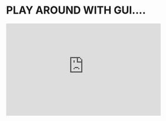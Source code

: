 # PLAY AROUND WITH GUI....
<html>
<iframe width="420" height="250" src="https://www.youtube.com/embed/7-hTgECj8j8?rel=0" frameborder="0" allow="autoplay; encrypted-media" allowfullscreen>
</iframe>
</html>
